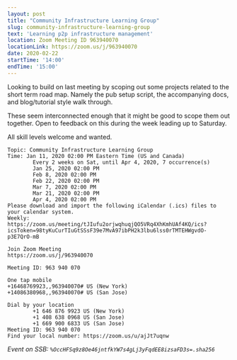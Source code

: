 ```yaml
---
layout: post
title: "Community Infrastructure Learning Group"
slug: community-infrastructure-learning-group
text: 'Learning p2p infrastructure management'
location: Zoom Meeting ID 963940070
locationLink: https://zoom.us/j/963940070
date: 2020-02-22
startTime: '14:00'
endTime: '15:00'
---
```


Looking to build on last meeting by scoping out some projects related to the short term road map. Namely the pub setup script, the accompanying docs, and blog/tutorial style walk through.

These seem interconnected enough that it might be good to scope them out together. Open to feedback on this during the week leading up to Saturday.

All skill levels welcome and wanted.

```
Topic: Community Infrastructure Learning Group
Time: Jan 11, 2020 02:00 PM Eastern Time (US and Canada)
        Every 2 weeks on Sat, until Apr 4, 2020, 7 occurrence(s)
        Jan 25, 2020 02:00 PM
        Feb 8, 2020 02:00 PM
        Feb 22, 2020 02:00 PM
        Mar 7, 2020 02:00 PM
        Mar 21, 2020 02:00 PM
        Apr 4, 2020 02:00 PM
Please download and import the following iCalendar (.ics) files to your calendar system.
Weekly: https://zoom.us/meeting/tJIufu2orjwqhuqjQO5VRq4XhKmhUAf4KQ/ics?icsToken=98tyKuCurTIuGtSSsF39e7MvA97ibPH2k3lbu6lss0rTMTEHWgvdO-p3E7QrO-mB

Join Zoom Meeting
https://zoom.us/j/963940070

Meeting ID: 963 940 070

One tap mobile
+16468769923,,963940070# US (New York)
+14086380968,,963940070# US (San Jose)

Dial by your location
        +1 646 876 9923 US (New York)
        +1 408 638 0968 US (San Jose)
        +1 669 900 6833 US (San Jose)
Meeting ID: 963 940 070
Find your local number: https://zoom.us/u/ajJt7uqnw
```

_Event on SSB: `%OccHFSq9z8Oe46jntfkYW7s4gLj3yFqdEE8izsaFD3s=.sha256`_
